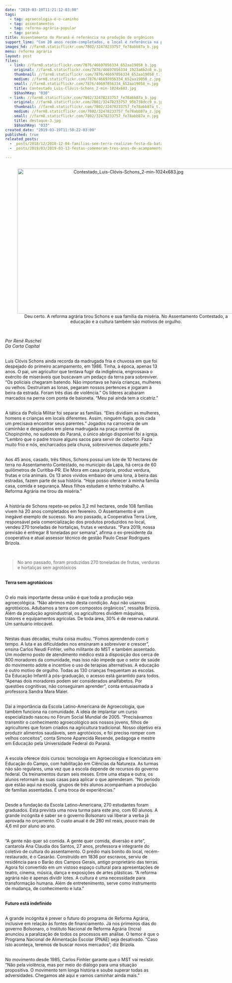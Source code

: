 ```yaml
---
date: "2019-03-19T11:21:12-03:00"
tags:
  - tag: agroecologia-é-o-caminho
  - tag: assentamentos
  - tag: reforma-agrária-popular
  - tag: paraná
title: Assentamento do Paraná é referência na produção de orgânicos
support_line: "Com 20 anos recém-completados, o local é referência na produção de alimentos sem agrotóxico"
images_hd: //farm8.staticflickr.com/7802/32478233757_fe78abb87a_b.jpg
menu: reforma agrária
layout: post
files:
  - link: //farm8.staticflickr.com/7876/46697056334_652aa19058_b.jpg
    original: //farm8.staticflickr.com/7876/46697056334_1923a6b2c0_o.jpg
    thumbnail: //farm8.staticflickr.com/7876/46697056334_652aa19058_t.jpg
    medium: //farm8.staticflickr.com/7876/46697056334_652aa19058_z.jpg
    small: //farm8.staticflickr.com/7876/46697056334_652aa19058_n.jpg
    title: Contestado_Luis-Clóvis-Schons_2-min-1024x683.jpg
    $$hashKey: "030"
  - link: //farm8.staticflickr.com/7802/32478233757_fe78abb87a_b.jpg
    original: //farm8.staticflickr.com/7802/32478233757_95b738dcc9_o.jpg
    thumbnail: //farm8.staticflickr.com/7802/32478233757_fe78abb87a_t.jpg
    medium: //farm8.staticflickr.com/7802/32478233757_fe78abb87a_z.jpg
    small: //farm8.staticflickr.com/7802/32478233757_fe78abb87a_n.jpg
    title: destaque-3.jpg
    $$hashKey: "033"
created_date: "2019-03-19T11:50:22-03:00"
published: true
releated_posts:
  - _posts/2018/12/2018-12-04-familias-sem-terra-realizam-festa-da-batata-doce-e-da-reforma-agraria-em-londrina-pr.md
  - _posts/2019/03/2019-03-13-festas-comemoram-tres-anos-de-acampamentos-do-mst-em-quedas-do-iguacu.md

---
```

<div style="text-align:center">
<figure class="image" style="display:inline-block"><img alt="Contestado_Luis-Clóvis-Schons_2-min-1024x683.jpg" height="467" src="//farm8.staticflickr.com/7876/46697056334_652aa19058_b.jpg" width="700" />
<figcaption>​Deu certo. A reforma agr&aacute;ria tirou Schons e sua fam&iacute;lia da mis&eacute;ria. No Assentamento Contestado, a educa&ccedil;&atilde;o e a cultura tamb&eacute;m s&atilde;o motivos de orgulho.</figcaption>
</figure>
</div>

<p><br />
<em>Por Ren&eacute; Ruschel<br />
Da Carta Capital</em></p>

<p><br />
Lu&iacute;s Cl&oacute;vis Schons ainda recorda da madrugada fria e chuvosa em que foi despejado do primeiro acampamento, em 1986. Tinha, &agrave; &eacute;poca, apenas 13 anos. O pai, um agricultor que tentava fugir da indig&ecirc;ncia, engrossava o ex&eacute;rcito de miser&aacute;veis que buscavam um peda&ccedil;o da terra para sobreviver. &ldquo;Os policiais chegaram batendo. N&atilde;o importava se havia crian&ccedil;as, mulheres ou velhos. Destru&iacute;ram as lonas, pegaram nossos pertences e jogaram &agrave; beira da estrada. Foram tr&ecirc;s dias de viol&ecirc;ncia.&rdquo; Os l&iacute;deres acabaram marcados na perna com ponta de baioneta. &ldquo;Meu pai ainda tem a cicatriz.&rdquo;</p>

<p><br />
A t&aacute;tica da Pol&iacute;cia Militar foi separar as fam&iacute;lias. &ldquo;Eles dividiam as mulheres, homens e crian&ccedil;as em locais diferentes. Assim, ningu&eacute;m fugia, pois cada um precisava encontrar seus parentes.&rdquo; Jogados na carroceria de um caminh&atilde;o e despejados em plena madrugada na pra&ccedil;a central de Chopinzinho, no sudoeste do Paran&aacute;, o &uacute;nico abrigo dispon&iacute;vel foi a igreja. &ldquo;Lembro que o padre trouxe alguns sacos para servir de cobertor. Fazia muito frio e n&oacute;s, encharcados pela chuva, sobrevivemos daquele jeito.&rdquo;</p>

<p><br />
Aos 45 anos, casado, tr&ecirc;s filhos, Schons possui um lote de 10 hectares de terra no Assentamento Contestado, no munic&iacute;pio da Lapa, h&aacute; cerca de 60 quil&ocirc;metros de Curitiba-PR. Ele Mora em casa pr&oacute;pria, produz verdura, frutas e cria animais. Os 13 anos vividos embaixo de uma lona, &agrave; beira das estradas, fazem parte de sua hist&oacute;ria. &ldquo;Hoje posso oferecer &agrave; minha fam&iacute;lia casa, comida e seguran&ccedil;a. Meus filhos estudam e tenho trabalho. A Reforma Agr&aacute;ria me tirou da mis&eacute;ria.&rdquo;</p>

<p><br />
A hist&oacute;ria de Schons repete-se pelos 3,2 mil hectares, onde 108 fam&iacute;lias vivem h&aacute; 20 anos completados em fevereiro. O Assentamento &eacute; um ineg&aacute;vel exemplo de sucesso. No ano passado, a Cooperativa Terra Livre, respons&aacute;vel pela comercializa&ccedil;&atilde;o dos produtos produzidos no local, vendeu 270 toneladas de hortali&ccedil;as, frutas e verduras. &ldquo;Para 2019, nossa previs&atilde;o &eacute; entregar 8 toneladas por semana&rdquo;, afirma o ex-presidente da cooperativa e atual assessor t&eacute;cnico de gest&atilde;o Paulo Cesar Rodrigues Brizola.</p>

<p>&nbsp;</p>

<blockquote>
<p>No ano passado, foram produzidas 270 toneladas de frutas, verduras e hortali&ccedil;as sem agrot&oacute;xicos</p>
</blockquote>

<p><br />
<strong>Terra sem agrot&oacute;xicos</strong></p>

<p><br />
O elo mais importante dessa uni&atilde;o &eacute; que toda a produ&ccedil;&atilde;o seja agroecol&oacute;gica. &ldquo;N&atilde;o abrimos m&atilde;o desta condi&ccedil;&atilde;o. Aqui n&atilde;o usamos agrot&oacute;xicos. Adubamos a terra com compostos org&acirc;nicos&rdquo;, ressalta Brizola. Al&eacute;m da produ&ccedil;&atilde;o agroindustrial, os agricultores dividem m&aacute;quinas, tratores e equipamentos agr&iacute;colas. De toda &aacute;rea, 30% &eacute; de reserva natural. Um santu&aacute;rio intoc&aacute;vel.</p>

<p><br />
Nestas duas d&eacute;cadas, muita coisa mudou. &ldquo;Fomos aprendendo com o tempo. A luta e as dificuldades nos ensinaram a sobreviver e crescer&rdquo;, ensina Carlos Neudi Finhler, velho militante do MST e tamb&eacute;m assentado. Um moderno posto de atendimento m&eacute;dico est&aacute; &agrave; disposi&ccedil;&atilde;o dos cerca de 800 moradores da comunidade, mas isso n&atilde;o impede que o setor de sa&uacute;de do movimento adote e incentive o uso de terapias alternativas. A educa&ccedil;&atilde;o &eacute; outro motivo de orgulho. Todas as 130 crian&ccedil;as frequentam as escolas. Da Educa&ccedil;&atilde;o Infantil &agrave; p&oacute;s-gradua&ccedil;&atilde;o, o acesso est&aacute; garantido para todos. &ldquo;Apenas dois moradores podem ser considerados analfabetos. Por quest&otilde;es cognitivas, n&atilde;o conseguiram aprender&rdquo;, conta entusiasmada a professora Sandra Mara Maier.</p>

<p><br />
Da&iacute; a import&acirc;ncia da Escola Latino-Americana de Agroecologia, que tamb&eacute;m funciona na comunidade. A ideia de implantar um curso especializado nasceu no F&oacute;rum Social Mundial de 2005. &ldquo;Precis&aacute;vamos transmitir o conhecimento agroecol&oacute;gico aos nossos jovens, filhos de agricultores que foram criados na agricultura tradicional. Nosso objetivo era produzir alimentos saud&aacute;veis, sem agrot&oacute;xicos, e foi preciso romper com velhos conceitos&rdquo;, conta Simone Aparecida Resende, pedagoga e mestre em Educa&ccedil;&atilde;o pela Universidade Federal do Paran&aacute;.</p>

<p><br />
A escola oferece dois cursos: tecnologia em Agroecologia e licenciatura em Educa&ccedil;&atilde;o do Campo, com habilita&ccedil;&atilde;o em Ci&ecirc;ncias da Natureza. As turmas n&atilde;o s&atilde;o regulares, uma vez que a escola depende de recursos do governo federal. Os treinamentos duram seis meses. Entre uma etapa e outra, os alunos retornam &agrave;s suas casas para aplicar o que aprenderam. &ldquo;No per&iacute;odo que est&atilde;o aqui na escola, grupos de tr&ecirc;s alunos acompanham a produ&ccedil;&atilde;o de fam&iacute;lias assentadas. &Eacute; uma troca de experi&ecirc;ncias.&rdquo;</p>

<p><br />
Desde a funda&ccedil;&atilde;o da Escola Latino-Americana, 270 estudantes foram graduados. Est&aacute; prevista uma nova turma para este ano, com 60 alunos. A grande inc&oacute;gnita &eacute; saber se o governo Bolsonaro vai liberar a verba j&aacute; aprovada no or&ccedil;amento. O custo anual &eacute; de 280 mil reais, pouco mais de 4,6 mil por aluno ao ano.</p>

<p><br />
&ldquo;A gente n&atilde;o quer s&oacute; comida. A gente quer comida, divers&atilde;o e arte&rdquo;, cantarola Ana Claudia dos Santos, 27 anos, professora e integrante do coletivo de cultura do assentamento. O pr&eacute;dio mais bonito do local, rec&eacute;m-restaurado, &eacute; o Casar&atilde;o. Constru&iacute;do em 1836 por escravos, serviu de resid&ecirc;ncia para o Bar&atilde;o dos Campos Gerais, antigo propriet&aacute;rio das terras. Agora foi convertido em um vistoso espa&ccedil;o cultural para apresenta&ccedil;&otilde;es de teatro, cinema, m&uacute;sica, dan&ccedil;a e exposi&ccedil;&otilde;es de artes pl&aacute;sticas. &ldquo;A reforma agr&aacute;ria n&atilde;o &eacute; apenas dividir lotes. A cultura &eacute; uma necessidade para transforma&ccedil;&atilde;o humana. Al&eacute;m de entretenimento, serve como instrumento de mudan&ccedil;a, de conhecimento e luta.&rdquo;</p>

<p><br />
<strong>Futuro est&aacute; indefinido</strong></p>

<p><br />
A grande inc&oacute;gnita &eacute; prever o futuro do programa de Reforma Agr&aacute;ria, inclusive em rela&ccedil;&atilde;o &agrave;s fontes de financiamento. J&aacute; nos primeiros dias do governo Bolsonaro, o Instituto Nacional de Reforma Agr&aacute;ria (Incra) anunciou a paraliza&ccedil;&atilde;o de todos os processos em an&aacute;lise. O temor &eacute; que o Programa Nacional de Alimenta&ccedil;&atilde;o Escolar (PNAE) seja desativado. &ldquo;Caso isto aconte&ccedil;a, teremos de buscar novos mercados&rdquo;, diz Brizola.</p>

<p><br />
No movimento desde 1985, Carlos Finhler garante que o MST vai resistir. &ldquo;N&atilde;o pela viol&ecirc;ncia, mas por meio do di&aacute;logo para uma situa&ccedil;&atilde;o propositiva. O movimento tem longa hist&oacute;ria e soube superar todas as adversidades. Chegamos at&eacute; aqui e vamos caminhar ainda mais.&rdquo;</p>

<p>&nbsp;</p>
